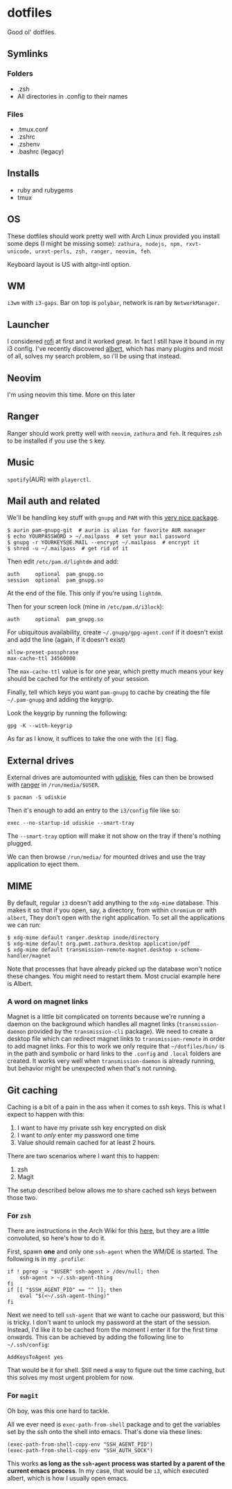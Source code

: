 # dotfiles

Good ol' dotfiles.

## Symlinks

### Folders

* .zsh
* All directories in .config to their names

### Files

* .tmux.conf
* .zshrc
* .zshenv
* .bashrc (legacy)

## Installs

* ruby and rubygems
* tmux

## OS

These dotfiles should work pretty well with Arch Linux provided you install some
deps (I might be missing some): `zathura, nodejs, npm, rxvt-unicode,
urxvt-perls, zsh, ranger, neovim, feh`.

Keyboard layout is US with altgr-intl option.

## WM

`i3wm` with `i3-gaps`. Bar on top is `polybar`, network is ran by
`NetworkManager`.

## Launcher

I considered [rofi](https://github.com/DaveDavenport/rofi) at first and it
worked great. In fact I still have it bound in my i3 config. I've recently
discovered [albert](https://albertlauncher.github.io/), which has many plugins
and most of all, solves my search problem, so i'll be using that instead.

## Neovim

I'm using neovim this time. More on this later

## Ranger

Ranger should work pretty well with `neovim`, `zathura` and `feh`. It requires
`zsh` to be installed if you use the `S` key.

## Music

`spotify`(AUR) with `playerctl`.

## Mail auth and related

We'll be handling key stuff with `gnupg` and `PAM` with this
[very nice package](https://github.com/cruegge/pam-gnupg).

```
$ aurin pam-gnupg-git  # aurin is alias for favorite AUR manager
$ echo YOURPASSWORD > ~/.mailpass  # set your mail password
$ gnupg -r YOURKEYS@E.MAIL --encrypt ~/.mailpass  # encrypt it
$ shred -u ~/.mailpass  # get rid of it
```

Then edit `/etc/pam.d/lightdm` and add:
```
auth     optional  pam_gnupg.so
session  optional  pam_gnupg.so
```
At the end of the file. This only if you're using `lightdm`.

Then for your screen lock (mine in `/etc/pam.d/i3lock`):
```
auth     optional  pam_gnupg.so
```

For ubiquitous availability, create `~/.gnupg/gpg-agent.conf` if it doesn't
exist and add the line (again, if it doesn't exist)

```
allow-preset-passphrase
max-cache-ttl 34560000
```

The `max-cache-ttl` value is for one year, which pretty much means your key
should be cached for the entirety of your session.

Finally, tell which keys you want `pam-gnupg` to cache by creating the file
`~/.pam-gnupg` and adding the keygrip.

Look the keygrip by running the following:
```
gpg -K --with-keygrip
```

As far as I know, it suffices to take the one with the `[E]` flag.


## External drives

External drives are automounted with
[udiskie](https://github.com/coldfix/udiskie), files can then be browsed with
[ranger](https://github.com/ranger/ranger) in `/run/media/$USER`.

```
$ pacman -S udiskie
```

Then it's enough to add an entry to the `i3/config` file like so:
```
exec --no-startup-id udiskie --smart-tray
```

The `--smart-tray` option will make it not show on the tray if there's nothing
plugged.

We can then browse `/run/media/` for mounted drives and use the tray application
to eject them.

## MIME

By default, regular `i3` doesn't add anything to the `xdg-mime` database. This
makes it so that if you open, say, a directory, from within `chromium` or with
`albert`, They don't open with the right application. To set all the
applications we can run:

```
$ xdg-mime default ranger.desktop inode/directory
$ xdg-mime default org.pwmt.zathura.desktop application/pdf
$ xdg-mime default transmission-remote-magnet.desktop x-scheme-handler/magnet
```

Note that processes that have already picked up the database won't notice these
changes. You might need to restart them. Most crucial example here is Albert.

### A word on magnet links

Magnet is a little bit complicated on torrents because we're running a daemon on
the background which handles all magnet links (`transmission-daemon` provided by
the `transmission-cli` package). We need to create a desktop file which can
redirect magnet links to `transmission-remote` in order to add magnet links. For
this to work we only require that `~/dotfiles/bin/` is in the path and symbolic
or hard links to the `.config` and `.local` folders are created. It works very
well when `transmission-daemon` is already running, but behavior might be
unexpected when that's not running.

## Git caching

Caching is a bit of a pain in the ass when it comes to ssh keys. This
is what I expect to happen with this:

1. I want to have my private ssh key encrypted on disk
2. I want to *only* enter my password one time
3. Value should remain cached for at least 2 hours.

There are two scenarios where I want this to happen:

1. zsh
2. Magit

The setup described below allows me to share cached ssh keys between
those two.

### For `zsh`

There are instructions in the Arch Wiki for this
[here](https://wiki.archlinux.org/index.php/SSH_keys#SSH_agents), but
they are a little convoluted, so here's how to do it.

First, spawn **one** and only one `ssh-agent` when the WM/DE is
started. The following is in my `.profile`:

``` shell
if ! pgrep -u "$USER" ssh-agent > /dev/null; then
    ssh-agent > ~/.ssh-agent-thing
fi
if [[ "$SSH_AGENT_PID" == "" ]]; then
    eval "$(<~/.ssh-agent-thing)"
fi
```

Next we need to tell `ssh-agent` that we want to cache our password,
but this is tricky. I don't want to unlock my password at the start of
the session. Instead, I'd like it to be cached from the moment I enter
it for the first time onwards. This can be achieved by adding the
following line to `~/.ssh/config`:

``` shell
AddKeysToAgent yes
```

That would be it for shell. Still need a way to figure out the time
caching, but this solves my most urgent problem for now.

### For `magit`

Oh boy, was this one hard to tackle.

All we ever need is `exec-path-from-shell` package and to get the
variables set by the ssh onto the shell into emacs. That's done via
these lines:

``` emacs-lisp
(exec-path-from-shell-copy-env "SSH_AGENT_PID")
(exec-path-from-shell-copy-env "SSH_AUTH_SOCK")
```

This works **as long as the `ssh-agent` process was started by a
parent of the current emacs process**. In my case, that would be `i3`,
which executed albert, which is how I usually open emacs.
